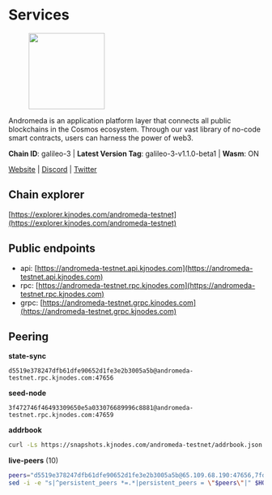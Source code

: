 # Services

<figure><img src="https://raw.githubusercontent.com/kj89/testnet_manuals/main/pingpub/logos/andromeda.png" width="150" alt=""><figcaption></figcaption></figure>

Andromeda is an application platform layer that connects all  public blockchains in the Cosmos ecosystem. Through our vast  library of no-code smart contracts, users can harness the power of web3.

**Chain ID**: galileo-3 | **Latest Version Tag**: galileo-3-v1.1.0-beta1 | **Wasm**: ON

[Website](https://www.andromedaprotocol.io) | [Discord](https://discord.gg/wzM3kSN3sE) | [Twitter](https://twitter.com/andromedaprot)




## Chain explorer
[https://explorer.kjnodes.com/andromeda-testnet](https://explorer.kjnodes.com/andromeda-testnet)

## Public endpoints

* api: [https://andromeda-testnet.api.kjnodes.com](https://andromeda-testnet.api.kjnodes.com)
* rpc: [https://andromeda-testnet.rpc.kjnodes.com](https://andromeda-testnet.rpc.kjnodes.com)
* grpc: [https://andromeda-testnet.grpc.kjnodes.com](https://andromeda-testnet.grpc.kjnodes.com)

## Peering

**state-sync**

```text
d5519e378247dfb61dfe90652d1fe3e2b3005a5b@andromeda-testnet.rpc.kjnodes.com:47656
```

**seed-node**

```text
3f472746f46493309650e5a033076689996c8881@andromeda-testnet.rpc.kjnodes.com:47659
```

**addrbook**
```bash
curl -Ls https://snapshots.kjnodes.com/andromeda-testnet/addrbook.json > $HOME/.andromedad/config/addrbook.json
```

**live-peers** (10)
```bash
peers="d5519e378247dfb61dfe90652d1fe3e2b3005a5b@65.109.68.190:47656,7fd9a427a03f0e8632d2ff4b6fe32e99e3151f04@23.88.71.247:31656,f1d30c5f2d5882823317718eb4455f87ae846d0a@85.239.235.235:30656,3b998a882d8d9bcb2869eef988af86254e0e9602@89.116.29.20:26656,2475bcd6fc1950d8ddecfccd2c3161ce99130741@194.126.172.250:36656,62f7aaafd73816bdaf685a6270541c1d1f8162ad@155.133.27.170:26656,7ac17e470c16814be55aa02a1611b23a3fba3097@75.119.141.16:26656,bb81a52f86a5332e447373796f8a0b99f195816d@5.78.67.243:26656,139e89b8868aed5c5922a563ecd5002959af04ff@65.108.111.236:55716,e61f287d51edab6f6dbe00a8b804614443ee6f82@80.85.242.117:26656"
sed -i -e "s|^persistent_peers *=.*|persistent_peers = \"$peers\"|" $HOME/.andromedad/config/config.toml
```
